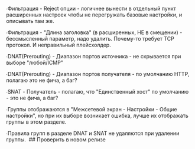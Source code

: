 ∙Фильтрация - Reject опции - логичнее вынести в отдельный пункт расширенных настроек чтобы не перегружать базовые настройки, и описывать там же.

∙Фильтрация - "Длина заголовка" (в расширенных, НЕ в смещении) - бессмысленный параметр, надо удалить. Почему-то требует TCP протокол. И неправильный плейсхолдер.

∙DNAT(Prerouting) - Диапазон портов источника - не скрывается при выборе "любой/ICMP"

∙DNAT(Prerouting) - Диапазон портов получателя - по умолчанию HTTP, полагаю это не фича, а баг?

∙SNAT - Получатель - полагаю, что "Единственный хост" по умолчанию - это не фича, а баг?

∙Группы отображаются в "Межсетевой экран - Настройки - Общие настройки", но при их выборе возникает ошибка, лучше их отображать группы в этом разделе.

∙Правила групп в разделе DNAT и SNAT не удаляются при удалении группы.  ## Проверить в новом релизе